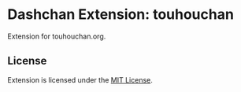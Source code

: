# Dashchan Extension: touhouchan

Extension for touhouchan.org.

## License

Extension is licensed under the [MIT License](LICENSE).